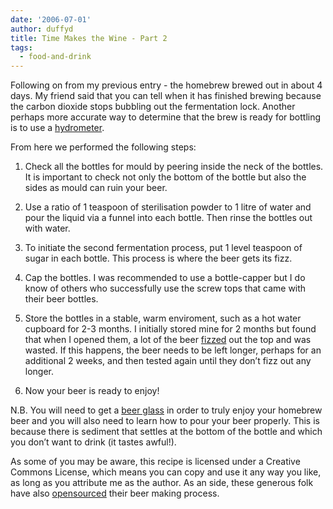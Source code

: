 ```yaml
---
date: '2006-07-01'
author: duffyd
title: Time Makes the Wine - Part 2
tags:
  - food-and-drink
---
```


Following on from my previous entry - the homebrew brewed out in about 4 days. My friend said that you can tell when it has finished brewing because the carbon dioxide stops bubbling out the fermentation lock. Another perhaps more accurate way to determine that the brew is ready for bottling is to use a [hydrometer](https://href.li/?http://en.wikipedia.org/wiki/Hydrometer).

From here we performed the following steps:

1. Check all the bottles for mould by peering inside the neck of the bottles. It is important to check not only the bottom of the bottle but also the sides as mould can ruin your beer.
2. Use a ratio of 1 teaspoon of sterilisation powder to 1 litre of water and pour the liquid via a funnel into each bottle. Then rinse the bottles out with water.

3. To initiate the second fermentation process, put 1 level teaspoon of sugar in each bottle. This process is where the beer gets its fizz.
4. Cap the bottles. I was recommended to use a bottle-capper but I do know of others who successfully use the screw tops that came with their beer bottles.
5. Store the bottles in a stable, warm enviroment, such as a hot water cupboard for 2-3 months. I initially stored mine for 2 months but found that when I opened them, a lot of the beer [fizzed](https://href.li/?http://en.wikipedia.org/wiki/Head_(beer)) out the top and was wasted. If this happens, the beer needs to be left longer, perhaps for an additional 2 weeks, and then tested again until they don’t fizz out any longer.
6. Now your beer is ready to enjoy!

N.B. You will need to get a [beer glass](https://href.li/?http://en.wikipedia.org/wiki/Beer_glassware) in order to truly enjoy your homebrew beer and you will also need to learn how to pour your beer properly. This is because there is sediment that settles at the bottom of the bottle and which you don’t want to drink (it tastes awful!).

As some of you may be aware, this recipe is licensed under a Creative Commons License, which means you can copy and use it any way you like, as long as you attribute me as the author. As an side, these generous folk have also [opensourced](https://href.li/?http://www.voresoel.dk/main.php?id=71) their beer making process.
